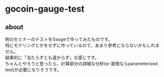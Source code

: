 # gocoin-gauge-test

## about
例のセミナーのテストをGaugeで作ってみたものです。  
特にモデリングとかをせずに作っているので、あまり参考にならないかもしれません。  
結果的に「当たらずとも遠からず」な感じです。  
ちゃんとやろうと思ったら、計算部分の詳細な分析(or 面倒ならparameterized test)が必要になりそうです。
